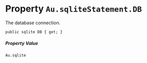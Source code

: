 # Property `Au.sqliteStatement.DB`

The database connection.

```
public sqlite DB { get; }
```

##### Property Value

`Au.sqlite`